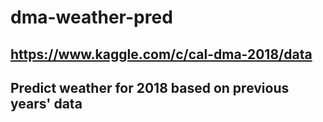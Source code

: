 # dma-weather-pred

## https://www.kaggle.com/c/cal-dma-2018/data
## Predict weather for 2018 based on previous years' data
